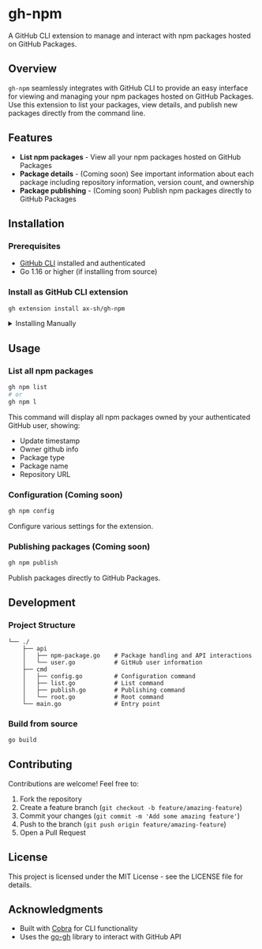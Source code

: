 # gh-npm

A GitHub CLI extension to manage and interact with npm packages hosted on GitHub
Packages.

## Overview

`gh-npm` seamlessly integrates with GitHub CLI to provide an easy interface for
viewing and managing your npm packages hosted on GitHub Packages. Use this
extension to list your packages, view details, and publish new packages directly
from the command line.

## Features

- **List npm packages** - View all your npm packages hosted on GitHub Packages
- **Package details** - (Coming soon) See important information about each
  package including repository information, version count, and ownership
- **Package publishing** - (Coming soon) Publish npm packages directly to GitHub
  Packages

## Installation

### Prerequisites

- [GitHub CLI](https://cli.github.com/) installed and authenticated
- Go 1.16 or higher (if installing from source)

### Install as GitHub CLI extension

```bash
gh extension install ax-sh/gh-npm
```

<details>
   <summary>Installing Manually</summary>

> If you want to install this extension **manually**, follow these steps:

1. Clone the repo

   ```shell
   # git
   git clone https://github.com/ax-sh/gh-npm
   ```

   ```shell
   # GitHub CLI
   gh repo clone ax-sh/gh-npm
   ```

2. Cd into it

   ```bash
   cd gh-npm
   ```

3. Build it

   ```bash
   go build
   ```

4. Install it locally
   ```bash
   gh extension install .
   ```

</details>

## Usage

### List all npm packages

```bash
gh npm list
# or
gh npm l
```

This command will display all npm packages owned by your authenticated GitHub
user, showing:

- Update timestamp
- Owner github info
- Package type
- Package name
- Repository URL

### Configuration (Coming soon)

```bash
gh npm config
```

Configure various settings for the extension.

### Publishing packages (Coming soon)

```bash
gh npm publish
```

Publish packages directly to GitHub Packages.

## Development

### Project Structure

```
└── ./
    ├── api
    │   ├── npm-package.go    # Package handling and API interactions
    │   └── user.go           # GitHub user information
    ├── cmd
    │   ├── config.go         # Configuration command
    │   ├── list.go           # List command
    │   ├── publish.go        # Publishing command
    │   └── root.go           # Root command
    └── main.go               # Entry point
```

### Build from source

```bash
go build
```

## Contributing

Contributions are welcome! Feel free to:

1. Fork the repository
2. Create a feature branch (`git checkout -b feature/amazing-feature`)
3. Commit your changes (`git commit -m 'Add some amazing feature'`)
4. Push to the branch (`git push origin feature/amazing-feature`)
5. Open a Pull Request

## License

This project is licensed under the MIT License - see the LICENSE file for
details.

## Acknowledgments

- Built with [Cobra](https://github.com/spf13/cobra) for CLI functionality
- Uses the [go-gh](https://github.com/cli/go-gh) library to interact with GitHub
  API
